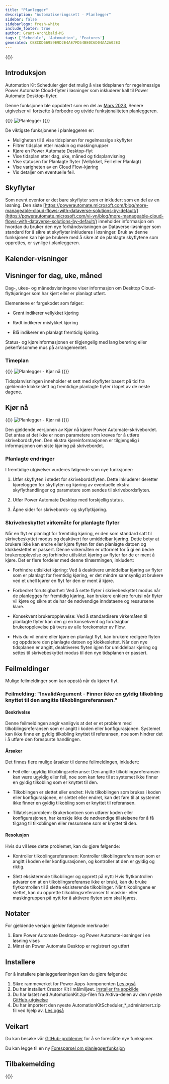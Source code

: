 ```yaml
---
title: "Planlegger"
description: "Automatiseringssett - Planlegger"
sidebar: false
sidebarlogo: fresh-white
include_footer: true
author: Grant-Archibald-MS
tags: ['Schedule', 'Automation', 'Features']
generated: CB8CDD66959E9D2E4AE7FD54BE0C6D04AA2A02E3
---
```


{{<toc>}}

## Introduksjon

Automation Kit Scheduler gjør det mulig å vise tidsplanen for regelmessige Power Automate Cloud-flyter i løsninger som inkluderer kall til Power Automate Desktop-flyter.

Denne funksjonen ble oppdatert som en del av [Mars 2023](/nb/releases/march-2023), Senere utgivelser vil fortsette å forbedre og utvide funksjonaliteten planleggeren.

{{<border>}}
![Planlegger](/images/schedule.png)
{{</border>}}

De viktigste funksjonene i planleggeren er:

- Muligheten til å vise tidsplanen for regelmessige skyflyter
- Filtrer tidsplan etter maskin og maskingrupper
- Kjøre en Power Automate Desktop-flyt
- Vise tidsplan etter dag, uke, måned og tidsplanvisning
- Vise statusen for Planlagte flyter (Vellykket, Feil eller Planlagt)
- Vise varigheten av en Cloud Flow-kjøring
- Vis detaljer om eventuelle feil.

## Skyflyter

Som nevnt ovenfor er det bare skyflyter som er inkludert som en del av en løsning. Den siste [https://powerautomate.microsoft.com/blog/more-manageable-cloud-flows-with-dataverse-solutions-by-default/](https://powerautomate.microsoft.com/vi-vn/blog/more-manageable-cloud-flows-with-dataverse-solutions-by-default/) inneholder informasjon om hvordan du bruker den nye forhåndsvisningen av Dataverse-løsninger som standard for å sikre at skyflyter inkluderes i løsninger. Bruk av denne funksjonen kan hjelpe brukere med å sikre at de planlagte skyflytene som opprettes, er synlige i planleggeren.

## Kalender-visninger

## Visninger for dag, uke, måned

Dag-, ukes- og månedsvisningene viser informasjon om Desktop Cloud-flytkjøringer som har kjørt eller er planlagt utført.

Elementene er fargekodet som følger:

- Grønt indikerer vellykket kjøring

- Rødt indikerer mislykket kjøring

- Blå indikerer en planlagt fremtidig kjøring.

Status- og kjøreinformasjonen er tilgjengelig med lang berøring eller pekerfølsomme mus på arrangementet.

### Timeplan

{{<border>}}
![Planlegger - Kjør nå](/images/scheduler-schedule-view.png)
{{</border>}}

Tidsplanvisningen inneholder et sett med skyflyter basert på tid fra gjeldende klokkeslett og fremtidige planlagte flyter i løpet av de neste dagene.

## Kjør nå

{{<border>}}
![Planlegger - Kjør nå](/images/scheduler-run-now.png)
{{</border>}}

Den gjeldende versjonen av Kjør nå kjører Power Automate-skrivebordet. Det antas at det ikke er noen parametere som kreves for å utføre skrivebordsflyten. Den ekstra kjøreinformasjonen er tilgjengelig i informasjonen om siste kjøring på skrivebordet.

### Planlagte endringer

I fremtidige utgivelser vurderes følgende som nye funksjoner:

1. Utfør skyflyten i stedet for skrivebordsflyten. Dette inkluderer deretter kjøreloggen for skyflyten og kjøring av eventuelle ekstra skyflythandlinger og parametere som sendes til skrivebordsflyten.

2. Utfør Power Automate Desktop med forskjellig status.

3. Åpne sider for skrivebords- og skyflytkjøring.

### Skrivebeskyttet virkemåte for planlagte flyter

Når en flyt er planlagt for fremtidig kjøring, er den som standard satt til skrivebeskyttet modus og deaktivert for umiddelbar kjøring. Dette betyr at brukere ikke kan endre eller kjøre flyten før den planlagte datoen og klokkeslettet er passert. Denne virkemåten er utformet for å gi en bedre brukeropplevelse og forhindre utilsiktet kjøring av flyter før de er ment å kjøre.
Det er flere fordeler med denne tilnærmingen, inkludert:

- Forhindre utilsiktet kjøring: Ved å deaktivere umiddelbar kjøring av flyter som er planlagt for fremtidig kjøring, er det mindre sannsynlig at brukere ved et uhell kjører en flyt før den er ment å kjøre.

- Forbedret forutsigbarhet: Ved å sette flyter i skrivebeskyttet modus når de planlegges for fremtidig kjøring, kan brukere enklere forutsi når flyter vil kjøre og sikre at de har de nødvendige inndataene og ressursene klare.

- Konsekvent brukeropplevelse: Ved å standardisere virkemåten til planlagte flyter kan den gi en konsekvent og forutsigbar brukeropplevelse på tvers av alle forekomster av Flow.

- Hvis du vil endre eller kjøre en planlagt flyt, kan brukere redigere flyten og oppdatere den planlagte datoen og klokkeslettet. Når den nye tidsplanen er angitt, deaktiveres flyten igjen for umiddelbar kjøring og settes til skrivebeskyttet modus til den nye tidsplanen er passert.

## Feilmeldinger

Mulige feilmeldinger som kan oppstå når du kjører flyt.

### Feilmelding: "InvalidArgument - Finner ikke en gyldig tilkobling knyttet til den angitte tilkoblingsreferansen."

#### Beskrivelse

Denne feilmeldingen angir vanligvis at det er et problem med tilkoblingsreferansen som er angitt i koden eller konfigurasjonen. Systemet kan ikke finne en gyldig tilkobling knyttet til referansen, noe som hindrer det i å utføre den forespurte handlingen.

#### Årsaker

Det finnes flere mulige årsaker til denne feilmeldingen, inkludert:

- Feil eller ugyldig tilkoblingsreferanse: Den angitte tilkoblingsreferansen kan være ugyldig eller feil, noe som kan føre til at systemet ikke finner en gyldig tilkobling som er knyttet til den.

- Tilkoblingen er slettet eller endret: Hvis tilkoblingen som brukes i koden eller konfigurasjonen, er slettet eller endret, kan det føre til at systemet ikke finner en gyldig tilkobling som er knyttet til referansen.

- Tillatelsesproblem: Brukerkontoen som utfører koden eller konfigurasjonen, har kanskje ikke de nødvendige tillatelsene for å få tilgang til tilkoblingen eller ressursene som er knyttet til den.

#### Resolusjon

Hvis du vil løse dette problemet, kan du gjøre følgende:

- Kontroller tilkoblingsreferansen: Kontroller tilkoblingsreferansen som er angitt i koden eller konfigurasjonen, og kontroller at den er gyldig og riktig.

- Slett eksisterende tilkoblinger og opprett på nytt: Hvis flytkontrollen advarer om at en tilkoblingsreferanse ikke er brukt, kan du bruke flytkontrollen til å slette eksisterende tilkoblinger. Når tilkoblingene er slettet, kan du opprette tilkoblingsreferanser til maskin- eller maskingruppen på nytt for å aktivere flyten som skal kjøres.

## Notater

For gjeldende versjon gjelder følgende merknader

1. Bare Power Automate Desktop- og Power Automate-løsninger i en løsning vises
1. Minst én Power Automate Desktop er registrert og utført

## Installere

For å installere planleggerløsningen kan du gjøre følgende:

1. Sikre rammeverket for Power Apps-komponenten <a href="https://learn.microsoft.com/en-us/power-apps/developer/component-framework/component-framework-for-canvas-apps#enable-the-power-apps-component-framework-feature" target="_blank">Les også</a>
1. Du har installert Creator Kit i målmiljøet. <a href="https://appsource.microsoft.com/en-us/product/dynamics-365/microsoftpowercatarch.creatorkit1" target="_blank">Installer fra appkilde</a>
1. Du har lastet ned AutomationKit.zip-filen fra Aktiva-delen av den nyeste <a href="https://github.com/microsoft/powercat-automation-kit/releases" target="_blank">GitHub-utgivelse</a>
1. Du har importert den nyeste AutomationKitScheduler_*_administrert.zip fil ved hjelp av. <a href='https://learn.microsoft.com/en-us/power-apps/maker/data-platform/import-update-export-solutions' target="_blank">Les også</a>

## Veikart

Du kan besøke vår <a href="https://github.com/microsoft/powercat-automation-kit/issues?q=is%3Aissue+is%3Aopen+label%3Ascheduler" target="_blank">GitHub-problemer</a> for å se foreslåtte nye funksjoner.

Du kan legge til en ny <a href="https://github.com/microsoft/powercat-automation-kit/issues/new?assignees=&labels=automation-kit%2Cenhancement%2Cscheduler&template=2-automation-kit-feature.yml&title=%5BAutomation+Kit+-+Feature%5D%3A+FEATURE+TITLE" target="_blank">Forespørsel om planleggerfunksjon</a>

## Tilbakemelding

{{<questions name="/content/nb/features/scheduler.json" completed="Takk for at du gir tilbakemelding" showNavigationButtons="false" locale="nb">}}
